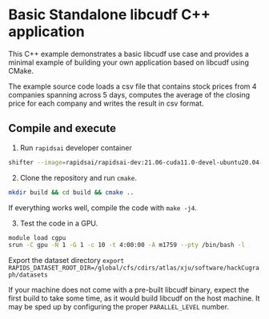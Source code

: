 # Basic Standalone libcudf C++ application

This C++ example demonstrates a basic libcudf use case and provides a minimal
example of building your own application based on libcudf using CMake.

The example source code loads a csv file that contains stock prices from 4
companies spanning across 5 days, computes the average of the closing price
for each company and writes the result in csv format.

## Compile and execute

1. Run `rapidsai` developer container
```bash
shifter --image=rapidsai/rapidsai-dev:21.06-cuda11.0-devel-ubuntu20.04-py3.8 bash
```

2. Clone the repository and run `cmake`. 
```bash
mkdir build && cd build && cmake ..
```
If everything works well, compile the code with `make -j4`.

3. Test the code in a GPU.
```bash
module load cgpu
srun -C gpu -N 1 -G 1 -c 10 -t 4:00:00 -A m1759 --pty /bin/bash -l
```

Export the dataset directory `export RAPIDS_DATASET_ROOT_DIR=/global/cfs/cdirs/atlas/xju/software/hackCugraph/datasets`


If your machine does not come with a pre-built libcudf binary, expect the
first build to take some time, as it would build libcudf on the host machine.
It may be sped up by configuring the proper `PARALLEL_LEVEL` number.

